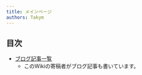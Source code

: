 ```yaml
---
title: メインページ
authors: Takym
---
```

## 目次
* [ブログ記事一覧](articles/tags.md)
	* このWikiの寄稿者がブログ記事も書いています。
